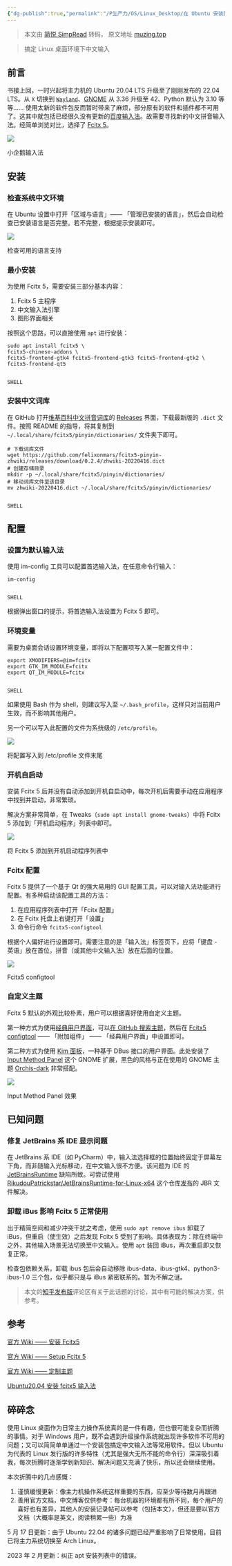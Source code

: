 ```yaml
---
{"dg-publish":true,"permalink":"/P生产力/OS/Linux_Desktop/在 Ubuntu 安装配置 Fcitx 5 中文输入法/","noteIcon":"","created":"2024-06-29T00:48:53.000+08:00","updated":"2024-06-30T00:45:59.000+08:00"}
---
```


> 本文由 [简悦 SimpRead](http://ksria.com/simpread/) 转码， 原文地址 [muzing.top](https://muzing.top/posts/3fc249cf/)

> 搞定 Linux 桌面环境下中文输入

[](#前言)前言[](#前言)
----------------

书接上回，一时兴起将主力机的 Ubuntu 20.04 LTS 升级至了刚刚发布的 22.04 LTS。从 `X` 切换到 [`Wayland`](https://wayland.freedesktop.org/)、[GNOME](https://www.gnome.org/) 从 3.36 升级至 42、Python 默认为 3.10 等等…… 使用太新的软件包反而暂时带来了麻烦，部分原有的软件和插件都不可用了。这其中就包括已经很久没有更新的[百度输入法](https://srf.baidu.com/site/guanwang_linux/index.html)。故需要寻找新的中文拼音输入法。经简单浏览对比，选择了 [Fcitx 5](https://fcitx-im.org/wiki/Fcitx_5/zh-cn)。

[![](/img/user/Z-attach/fcitx_logo.png)](https://oss.muzing.top/image/fcitx_logo.png "小企鹅输入法")

小企鹅输入法

[](#安装)安装[](#安装)
----------------

### [](#检查系统中文环境)检查系统中文环境[](#检查系统中文环境)

在 Ubuntu 设置中打开「区域与语言」—— 「管理已安装的语言」，然后会自动检查已安装语言是否完整。若不完整，根据提示安装即可。

[![](/img/user/Z-attach/20220503150712.png)](https://oss.muzing.top/image/20220503150712.png "检查可用的语言支持")

检查可用的语言支持

### [](#最小安装)最小安装[](#最小安装)

为使用 Fcitx 5，需要安装三部分基本内容：

1.  Fcitx 5 主程序
2.  中文输入法引擎
3.  图形界面相关

按照这个思路，可以直接使用 `apt` 进行安装：

```
sudo apt install fcitx5 \
fcitx5-chinese-addons \
fcitx5-frontend-gtk4 fcitx5-frontend-gtk3 fcitx5-frontend-gtk2 \
fcitx5-frontend-qt5


SHELL
```

### [](#安装中文词库)安装中文词库[](#安装中文词库)

在 GitHub 打开[维基百科中文拼音词库](https://github.com/felixonmars/fcitx5-pinyin-zhwiki)的 [Releases](https://github.com/felixonmars/fcitx5-pinyin-zhwiki/releases) 界面，下载最新版的 `.dict` 文件。按照 README 的指导，将其复制到 `~/.local/share/fcitx5/pinyin/dictionaries/` 文件夹下即可。

```
# 下载词库文件
wget https://github.com/felixonmars/fcitx5-pinyin-zhwiki/releases/download/0.2.4/zhwiki-20220416.dict
# 创建存储目录
mkdir -p ~/.local/share/fcitx5/pinyin/dictionaries/
# 移动词库文件至该目录
mv zhwiki-20220416.dict ~/.local/share/fcitx5/pinyin/dictionaries/


SHELL
```

[](#配置)配置[](#配置)
----------------

### [](#设置为默认输入法)设置为默认输入法[](#设置为默认输入法)

使用 im-config 工具可以配置首选输入法，在任意命令行输入：

```
im-config


SHELL
```

根据弹出窗口的提示，将首选输入法设置为 Fcitx 5 即可。

### [](#环境变量)环境变量[](#环境变量)

需要为桌面会话设置环境变量，即将以下配置项写入某一配置文件中：

```
export XMODIFIERS=@im=fcitx
export GTK_IM_MODULE=fcitx
export QT_IM_MODULE=fcitx


SHELL
```

如果使用 Bash 作为 shell，则建议写入至 `~/.bash_profile`，这样只对当前用户生效，而不影响其他用户。

另一个可以写入此配置的文件为系统级的 `/etc/profile`。

[![](/img/user/Z-attach/20220503154637.png)](https://oss.muzing.top/image/20220503154637.png "将配置写入到 /etc/profile 文件末尾")

将配置写入到 /etc/profile 文件末尾

### [](#开机自启动)开机自启动[](#开机自启动)

安装 Fcitx 5 后并没有自动添加到开机自启动中，每次开机后需要手动在应用程序中找到并启动，非常繁琐。

解决方案非常简单，在 Tweaks（`sudo apt install gnome-tweaks`）中将 Fcitx 5 添加到「开机启动程序」列表中即可。

[![](/img/user/Z-attach/20220502211650.png)](https://oss.muzing.top/image/20220502211650.png "将 Fcitx 5 添加到开机启动程序列表中")

将 Fcitx 5 添加到开机启动程序列表中

### [](#fcitx-配置)Fcitx 配置[](#fcitx-配置)

Fcitx 5 提供了一个基于 Qt 的强大易用的 GUI 配置工具，可以对输入法功能进行配置。有多种启动该配置工具的方法：

1.  在应用程序列表中打开「Fcitx 配置」
2.  在 Fcitx 托盘上右键打开「设置」
3.  命令行命令 `fcitx5-configtool`

根据个人偏好进行设置即可。需要注意的是「输入法」标签页下，应将「键盘 - 英语」放在首位，拼音（或其他中文输入法）放在后面的位置。

[![](/img/user/Z-attach/20220503150346.png)](https://oss.muzing.top/image/20220503150346.png "Fcitx5 configtool")

Fcitx5 configtool

### [](#自定义主题)自定义主题[](#自定义主题)

Fcitx 5 默认的外观比较朴素，用户可以根据喜好使用自定义主题。

第一种方式为使用[经典用户界面](https://fcitx-im.org/wiki/Theme_Customization/zh-cn#%E7%BB%8F%E5%85%B8%E7%94%A8%E6%88%B7%E7%95%8C%E9%9D%A2)，可以[在 GitHub 搜索主题](https://github.com/search?q=fcitx5+theme&type=Repositories)，然后在 [Fcitx5 configtool](#fcitx-%E9%85%8D%E7%BD%AE) —— 「附加组件」 —— 「经典用户界面」中设置即可。

第二种方式为使用 [Kim 面板](https://fcitx-im.org/wiki/Theme_Customization/zh-cn#kim%E9%9D%A2%E6%9D%BF)，一种基于 DBus 接口的用户界面。此处安装了 [Input Method Panel](https://extensions.gnome.org/extension/261/kimpanel/) 这个 GNOME 扩展，黑色的风格与正在使用的 GNOME 主题 [Orchis-dark](https://www.gnome-look.org/p/1357889) 非常搭配。

[![](/img/user/Z-attach/20220503125515.png)](https://oss.muzing.top/image/20220503125515.png "Input Method Panel 效果")

Input Method Panel 效果

[](#已知问题)已知问题[](#已知问题)
----------------------

### [](#修复-jetbrains-系-ide-显示问题)修复 JetBrains 系 IDE 显示问题[](#修复-jetbrains-系-ide-显示问题)

在 JetBrains 系 IDE（如 PyCharm）中，输入法选择框的位置始终固定于屏幕左下角，而非随输入光标移动，在中文输入很不方便。该问题为 IDE 的 [JetBrainsRuntime](https://github.com/JetBrains/JetBrainsRuntime) 缺陷所致。可尝试使用 [RikudouPatrickstar/JetBrainsRuntime-for-Linux-x64](https://github.com/RikudouPatrickstar/JetBrainsRuntime-for-Linux-x64) 这个仓库[发布](https://github.com/RikudouPatrickstar/JetBrainsRuntime-for-Linux-x64/releases)的 JBR 文件解决。

### [](#卸载-ibus-影响-fcitx-5-正常使用)卸载 iBus 影响 Fcitx 5 正常使用[](#卸载-ibus-影响-fcitx-5-正常使用)

出于精简空间和减少冲突干扰之考虑，使用 `sudo apt remove ibus` 卸载了 iBus，但重启（使生效）之后发现 Fcitx 5 受到了影响。具体表现为：除在终端中之外，其他输入场景无法切换至中文输入。使用 `apt` 装回 iBus，再次重启即又恢复正常。

检查包依赖关系，卸载 ibus 包后会自动移除 ibus-data、ibus-gtk4、python3-ibus-1.0 三个包，似乎都只是与 iBus 紧密联系的。暂为不解之谜。

> 本文的[知乎发布版](https://zhuanlan.zhihu.com/p/508797663)评论区有关于此话题的讨论，其中有可能的解决方案，供参考。

[](#参考)参考[](#参考)
----------------

[官方 Wiki —— 安装 Fcitx5](https://fcitx-im.org/wiki/Install_Fcitx_5/zh-cn)

[官方 Wiki —— Setup Fcitx 5](https://fcitx-im.org/wiki/Setup_Fcitx_5)

[官方 Wiki —— 定制主题](https://fcitx-im.org/wiki/Theme_Customization/zh-cn)

[Ubuntu20.04 安装 fcitx5 输入法](https://ouyen.github.io/fcitx5-ubuntu/)

[](#碎碎念)碎碎念[](#碎碎念)
-------------------

使用 Linux 桌面作为日常主力操作系统真的是一件有趣，但也很可能复杂而折腾的事情。对于 Windows 用户，既不会遇到升级操作系统就出现许多软件不可用的问题；又可以简简单单通过一个安装包搞定中文输入法等常用软件。但以 Ubuntu 为代表的 Linux 发行版的许多特性（尤其是强大无所不能的命令行）深深吸引着我，每次折腾时逐渐学到新知识、解决问题又充满了快乐，所以还会继续使用。

本次折腾中的几点感慨：

1.  谨慎缓慢更新：像主力机操作系统这样重要的东西，应至少等待数月再跟进
2.  善用官方文档，中文博客仅供参考：每台机器的环境都有所不同，每个用户的喜好也有差异，其他人的安装记录帖可以参考（包括本文），但还是要以官方文档（大概率是英文，阅读稍累一些）为准

5 月 17 日更新：由于 Ubuntu 22.04 的诸多问题已经严重影响了日常使用，目前已将主力系统切换至 Arch Linux。

2023 年 2 月更新：纠正 apt 安装列表中的错误。